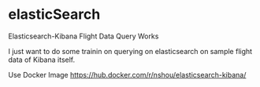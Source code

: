 # elasticSearch
Elasticsearch-Kibana Flight Data Query Works

I just want to do some trainin on querying on elasticsearch on sample flight data of Kibana itself.

Use Docker Image 
https://hub.docker.com/r/nshou/elasticsearch-kibana/
